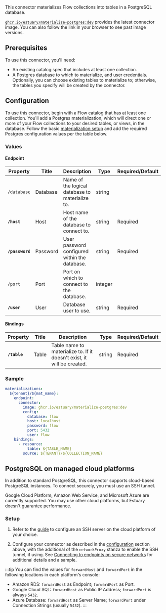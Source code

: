 
This connector materializes Flow collections into tables in a PostgreSQL database.

[`ghcr.io/estuary/materialize-postgres:dev`](https://ghcr.io/estuary/materialize-postgres:dev) provides the latest connector image. You can also follow the link in your browser to see past image versions.

## Prerequisites

To use this connector, you'll need:

* An existing catalog spec that includes at least one collection.
* A Postgres database to which to materialize, and user credentials.
  Optionally, you can choose existing tables to materialize to; otherwise, the tables you specify will be created by the connector.

## Configuration

To use this connector, begin with a Flow catalog that has at least one collection.
You'll add a Postgres materialization, which will direct one or more of your Flow collections to your desired tables, or views, in the database.
Follow the basic [materialization setup](../../../concepts/materialization.md#specification) and add the required Postgres configuration values per the table below.

### Values

#### Endpoint

| Property | Title | Description | Type | Required/Default |
|---|---|---|---|---|
| `/database` | Database | Name of the logical database to materialize to. | string |  |
| **`/host`** | Host | Host name of the database to connect to. | string | Required |
| **`/password`** | Password | User password configured within the database. | string | Required |
| `/port` | Port | Port on which to connect to the database. | integer |  |
| **`/user`** | User | Database user to use. | string | Required |

#### Bindings

| Property | Title | Description | Type | Required/Default |
|---|---|---|---|---|
| **`/table`** | Table | Table name to materialize to. If it doesn't exist, it will be created. | string | Required |

### Sample

```yaml
materializations:
  ${tenant}/${mat_name}:
    endpoint:
      connector:
        image: ghcr.io/estuary/materialize-postgres:dev
        config:
          database: flow
          host: localhost
          password: flow
          port: 5432
          user: flow
    bindings:
      - resource:
          table: ${TABLE_NAME}
        source: ${TENANT}/${COLLECTION_NAME}
```

## PostgreSQL on managed cloud platforms

In addition to standard PostgreSQL, this connector supports cloud-based PostgreSQL instances.
To connect securely, you must use an SSH tunnel.

Google Cloud Platform, Amazon Web Service, and Microsoft Azure are currently supported.
You may use other cloud platforms, but Estuary doesn't guarantee performance.


### Setup

1. Refer to the [guide](../../../../guides/connect-network/) to configure an SSH server on the cloud platform of your choice.

2. Configure your connector as described in the [configuration](#configuration) section above,
with the additional of the `networkProxy` stanza to enable the SSH tunnel, if using.
See [Connecting to endpoints on secure networks](../../../concepts/connectors.md#connecting-to-endpoints-on-secure-networks)
for additional details and a sample.

:::tip
You can find the values for `forwardHost` and `forwardPort` in the following locations in each platform's console:
* Amazon RDS: `forwardHost` as Endpoint; `forwardPort` as Port.
* Google Cloud SQL: `forwardHost` as Public IP Address; `forwardPort` is always `5432`.
* Azure Database: `forwardHost` as Server Name; `forwardPort` under Connection Strings (usually `5432`).
:::